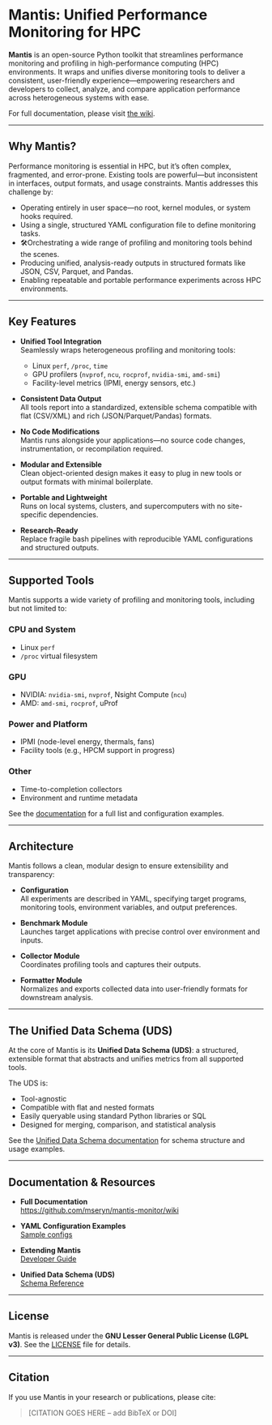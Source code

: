 # Mantis: Unified Performance Monitoring for HPC

**Mantis** is an open-source Python toolkit that streamlines performance monitoring and profiling in high-performance computing (HPC) environments. It wraps and unifies diverse monitoring tools to deliver a consistent, user-friendly experience—empowering researchers and developers to collect, analyze, and compare application performance across heterogeneous systems with ease.

For full documentation, please visit [the wiki](https://github.com/mseryn/mantis-monitor/wiki).

---

## Why Mantis?

Performance monitoring is essential in HPC, but it’s often complex, fragmented, and error-prone. Existing tools are powerful—but inconsistent in interfaces, output formats, and usage constraints. Mantis addresses this challenge by:

- Operating entirely in user space—no root, kernel modules, or system hooks required.
- Using a single, structured YAML configuration file to define monitoring tasks.
- 🛠Orchestrating a wide range of profiling and monitoring tools behind the scenes.
- Producing unified, analysis-ready outputs in structured formats like JSON, CSV, Parquet, and Pandas.
- Enabling repeatable and portable performance experiments across HPC environments.

---

## Key Features

- **Unified Tool Integration**  
  Seamlessly wraps heterogeneous profiling and monitoring tools:
  - Linux `perf`, `/proc`, `time`
  - GPU profilers (`nvprof`, `ncu`, `rocprof`, `nvidia-smi`, `amd-smi`)
  - Facility-level metrics (IPMI, energy sensors, etc.)

- **Consistent Data Output**  
  All tools report into a standardized, extensible schema compatible with flat (CSV/XML) and rich (JSON/Parquet/Pandas) formats.

- **No Code Modifications**  
  Mantis runs alongside your applications—no source code changes, instrumentation, or recompilation required.

- **Modular and Extensible**  
  Clean object-oriented design makes it easy to plug in new tools or output formats with minimal boilerplate.

- **Portable and Lightweight**  
  Runs on local systems, clusters, and supercomputers with no site-specific dependencies.

- **Research-Ready**  
  Replace fragile bash pipelines with reproducible YAML configurations and structured outputs.

---

## Supported Tools

Mantis supports a wide variety of profiling and monitoring tools, including but not limited to:

### **CPU and System**
- Linux `perf`
- `/proc` virtual filesystem

### **GPU**
- NVIDIA: `nvidia-smi`, `nvprof`, Nsight Compute (`ncu`)
- AMD: `amd-smi`, `rocprof`, uProf

### **Power and Platform**
- IPMI (node-level energy, thermals, fans)
- Facility tools (e.g., HPCM support in progress)

### **Other**
- Time-to-completion collectors
- Environment and runtime metadata

See the [documentation](https://github.com/mseryn/mantis-monitor/wiki) for a full list and configuration examples.

---

## Architecture

Mantis follows a clean, modular design to ensure extensibility and transparency:

- **Configuration**  
  All experiments are described in YAML, specifying target programs, monitoring tools, environment variables, and output preferences.

- **Benchmark Module**  
  Launches target applications with precise control over environment and inputs.

- **Collector Module**  
  Coordinates profiling tools and captures their outputs.

- **Formatter Module**  
  Normalizes and exports collected data into user-friendly formats for downstream analysis.

---

## The Unified Data Schema (UDS)

At the core of Mantis is its **Unified Data Schema (UDS)**: a structured, extensible format that abstracts and unifies metrics from all supported tools.

The UDS is:

- Tool-agnostic
- Compatible with flat and nested formats
- Easily queryable using standard Python libraries or SQL
- Designed for merging, comparison, and statistical analysis

See the [Unified Data Schema documentation](https://github.com/mseryn/mantis-monitor/wiki/Unified-Data-Schema) for schema structure and usage examples.

---

## Documentation & Resources

- **Full Documentation**  
  https://github.com/mseryn/mantis-monitor/wiki

- **YAML Configuration Examples**  
  [Sample configs](https://github.com/mseryn/mantis-monitor/wiki/Configuration-Examples)

- **Extending Mantis**  
  [Developer Guide](https://github.com/mseryn/mantis-monitor/wiki/Extending-Mantis)

- **Unified Data Schema (UDS)**  
  [Schema Reference](https://github.com/mseryn/mantis-monitor/wiki/Unified-Data-Schema)

---

## License

Mantis is released under the **GNU Lesser General Public License (LGPL v3)**. See the [LICENSE](LICENSE) file for details.

---

## Citation

If you use Mantis in your research or publications, please cite:

> [CITATION GOES HERE – add BibTeX or DOI]

